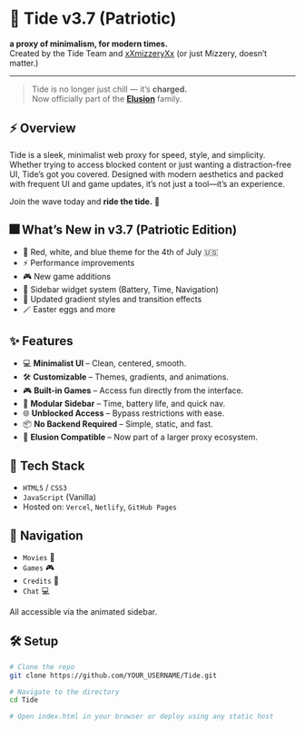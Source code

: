 # 🌊 Tide v3.7 (Patriotic)

**a proxy of minimalism, for modern times.**  
Created by the Tide Team and [xXmizzeryXx](https://github.com/xXmizzeryXx) (or just Mizzery, doesn’t matter.)

---

> Tide is no longer just chill — it’s **charged.**  
> Now officially part of the **[Elusion](https://dsc.gg/evadionprox)** family.

## ⚡ Overview

Tide is a sleek, minimalist web proxy for speed, style, and simplicity. Whether trying to access blocked content or just wanting a distraction-free UI, Tide’s got you covered. Designed with modern aesthetics and packed with frequent UI and game updates, it’s not just a tool—it’s an experience.

Join the wave today and **ride the tide.** 🌊

## 🎆 What’s New in v3.7 (Patriotic Edition)

- 🗽 Red, white, and blue theme for the 4th of July 🇺🇸  
- ⚡ Performance improvements  
- 🎮 New game additions  
- 🧩 Sidebar widget system (Battery, Time, Navigation)  
- 💫 Updated gradient styles and transition effects  
- 🪄 Easter eggs and more

## ✨ Features

- 💻 **Minimalist UI** – Clean, centered, smooth.  
- 🛠️ **Customizable** – Themes, gradients, and animations.  
- 🎮 **Built-in Games** – Access fun directly from the interface.  
- 🧩 **Modular Sidebar** – Time, battery life, and quick nav.  
- 🌐 **Unblocked Access** – Bypass restrictions with ease.  
- 📦 **No Backend Required** – Simple, static, and fast.  
- 🔌 **Elusion Compatible** – Now part of a larger proxy ecosystem.

## 🚀 Tech Stack

- `HTML5` / `CSS3`  
- `JavaScript` (Vanilla)  
- Hosted on: `Vercel`, `Netlify`, `GitHub Pages`

## 🧭 Navigation

- `Movies` 🎥  
- `Games` 🎮  
- `Credits` 💬  
- `Chat` 💻  

All accessible via the animated sidebar.

## 🛠️ Setup

```bash
# Clone the repo
git clone https://github.com/YOUR_USERNAME/Tide.git

# Navigate to the directory
cd Tide

# Open index.html in your browser or deploy using any static host

